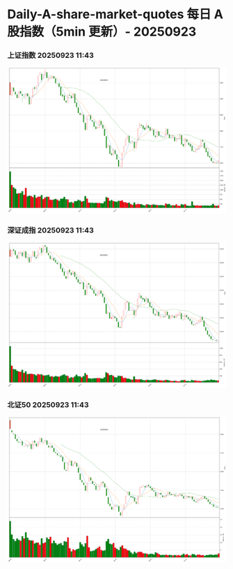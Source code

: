 
# Daily-A-share-market-quotes 每日 A 股指数（5min 更新）- 20250923

### 上证指数 20250923 11:43
![](./fig/2025/9/20250923-sh000001.png)

### 深证成指 20250923 11:43
![](./fig/2025/9/20250923-sz399001.png)

### 北证50 20250923 11:43
![](./fig/2025/9/20250923-bj899050.png)
